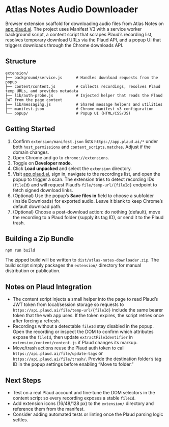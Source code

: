 # Atlas Notes Audio Downloader

Browser extension scaffold for downloading audio files from Atlas Notes on [app.plaud.ai](https://app.plaud.ai/). The project uses Manifest V3 with a service worker background script, a content script that scrapes Plaud’s recording list, resolves temporary download URLs via the Plaud API, and a popup UI that triggers downloads through the Chrome downloads API.

## Structure

```
extension/
├── background/service.js      # Handles download requests from the popup
├── content/content.js         # Collects recordings, resolves Plaud temp URLs, and provides metadata
├── lib/auth-probe.js          # Injected helper that reads the Plaud JWT from the page context
├── lib/messaging.js           # Shared message helpers and utilities
├── manifest.json              # Chrome manifest v3 configuration
└── popup/                     # Popup UI (HTML/CSS/JS)
```

## Getting Started

1. Confirm `extension/manifest.json` lists `https://app.plaud.ai/*` under both `host_permissions` and `content_scripts.matches`. Adjust if the domain changes.
2. Open Chrome and go to `chrome://extensions`.
3. Toggle on **Developer mode**.
4. Click **Load unpacked** and select the `extension` directory.
5. Visit [app.plaud.ai](https://app.plaud.ai/), sign in, navigate to the recordings list, and open the popup to trigger a scan. The extension tries to detect recording IDs (`fileId`) and will request Plaud’s `file/temp-url/{fileId}` endpoint to fetch signed download links.
6. (Optional) Use the popup’s **Save files in** field to choose a subfolder (inside Downloads) for exported audio. Leave it blank to keep Chrome’s default download path.
7. (Optional) Choose a post-download action: do nothing (default), move the recording to a Plaud folder (supply its tag ID), or send it to the Plaud trash.

## Building a Zip Bundle

```
npm run build
```

The zipped build will be written to `dist/atlas-notes-downloader.zip`. The build script simply packages the `extension/` directory for manual distribution or publication.

## Notes on Plaud Integration

- The content script injects a small helper into the page to read Plaud’s JWT token from local/session storage so requests to `https://api.plaud.ai/file/temp-url/{fileId}` include the same bearer token that the web app uses. If the token expires, the script retries once after forcing a refresh.
- Recordings without a detectable `fileId` stay disabled in the popup. Open the recording or inspect the DOM to confirm which attributes expose the `fileId`, then update `extractFileIdentifier` in `extension/content/content.js` if Plaud changes its markup.
- Move/trash actions reuse the Plaud auth token to call `https://api.plaud.ai/file/update-tags` or `https://api.plaud.ai/file/trash/`. Provide the destination folder’s tag ID in the popup settings before enabling “Move to folder.”

## Next Steps

- Test on a real Plaud account and fine‑tune the DOM selectors in the content script so every recording exposes a stable `fileId`.
- Add extension icons (16/48/128 px) to the `extension/` directory and reference them from the manifest.
- Consider adding automated tests or linting once the Plaud parsing logic settles.
